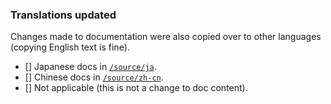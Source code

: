 <!--
Thanks for contributing!

Please explain what changes were made
also reference any fixed issues with "close #[ISSUE]"
-->

### Translations updated

Changes made to documentation were also copied over to other languages (copying English text is fine).

- [] Japanese docs in [`/source/ja`](/source/ja).
- [] Chinese docs in [`/source/zh-cn`](/source/zh-cn).
- [] Not applicable (this is not a change to doc content).
